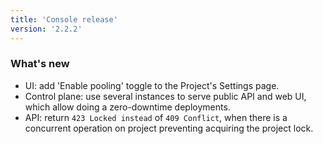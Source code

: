 ```yaml
---
title: 'Console release'
version: '2.2.2'
---
```


### What's new

- UI: add 'Enable pooling' toggle to the Project's Settings page.
- Control plane: use several instances to serve public API and web UI, which allow doing a zero-downtime deployments.
- API: return `423 Locked instead` of `409 Conflict`, when there is a concurrent operation on project preventing acquiring the project lock.

